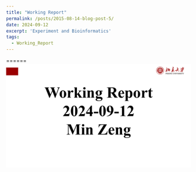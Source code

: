 ```yaml
---
title: "Working Report"
permalink: /posts/2015-08-14-blog-post-5/
date: 2024-09-12
excerpt: 'Experiment and Bioinformatics'
tags:
  - Working_Report
---
```


======
<img src="/images//Blog-2024-0925working_report/slide-1.png"><br/>





